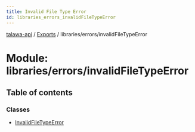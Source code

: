 ```yaml
---
title: Invalid File Type Error
id: libraries_errors_invalidFileTypeError
---
```

[talawa-api](../README.md) / [Exports](../modules.md) / libraries/errors/invalidFileTypeError

# Module: libraries/errors/invalidFileTypeError

## Table of contents

### Classes

- [InvalidFileTypeError](../classes/libraries_errors_invalidFileTypeError.InvalidFileTypeError.md)
